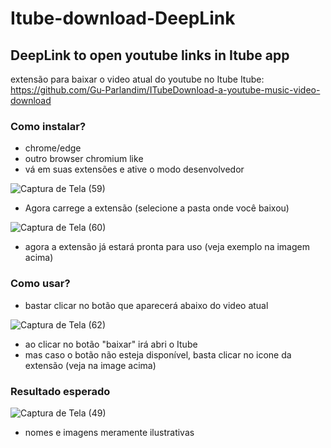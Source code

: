 # Itube-download-DeepLink
## DeepLink to open youtube links in Itube app
extensão para baixar o video atual do youtube no Itube
Itube: https://github.com/Gu-Parlandim/ITubeDownload-a-youtube-music-video-download

### Como instalar? 
- chrome/edge
- outro browser chromium like
- vá em suas extensões e ative o modo desenvolvedor
  
![Captura de Tela (59)](https://github.com/Gu-Parlandim/Itube-download-DeepLink/assets/56051040/4eac746f-e47d-49e5-8811-8e869b6d78d2)
- Agora carrege a extensão (selecione a pasta onde você baixou)
  
![Captura de Tela (60)](https://github.com/Gu-Parlandim/Itube-download-DeepLink/assets/56051040/623feb83-2daa-4467-b56f-20afbff1b238)
- agora a extensão já estará pronta para uso (veja exemplo na imagem acima)

### Como usar?
- bastar clicar no botão que aparecerá  abaixo do video atual

![Captura de Tela (62)](https://github.com/Gu-Parlandim/Itube-download-DeepLink/assets/56051040/a89a73c6-a96d-4d2a-82ae-5588302620ff)
- ao clicar no botão "baixar" irá abri o Itube
- mas caso o botão não esteja disponível, basta clicar no icone da extensão (veja na image acima)

### Resultado esperado
![Captura de Tela (49)](https://github.com/Gu-Parlandim/Itube-download-DeepLink/assets/56051040/28ad83ed-1da1-4ccb-a769-1094f82bf961)
- nomes e imagens meramente ilustrativas
